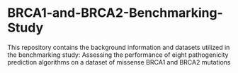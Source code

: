 # BRCA1-and-BRCA2-Benchmarking-Study
This repository contains the background information and datasets utilized in the benchmarking study: Assessing the performance of eight pathogenicity prediction algorithms on a dataset of missense BRCA1 and BRCA2 mutations
